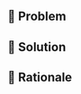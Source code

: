 ## 🤔 Problem
<!-- What problem the PR is trying to solve? -->

## 🧐 Solution
<!-- How is the PR solving the problem? -->

## 🤨 Rationale
<!-- Why was it implemented the way it was? -->